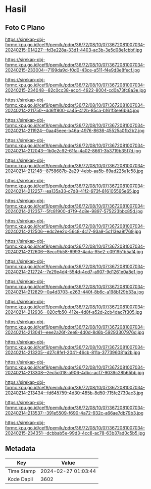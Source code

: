 # Hasil

## Foto C Plano

https://sirekap-obj-formc.kpu.go.id/cef9/pemilu/pdpr/36/72/08/10/07/3672081007034-20240215-014227--fd3e228a-33d1-4403-ac3b-3e5d08e1cbbf.jpg

https://sirekap-obj-formc.kpu.go.id/cef9/pemilu/pdpr/36/72/08/10/07/3672081007034-20240215-233004--7199da9d-f0d0-43ce-a511-f4e9d3e8fecf.jpg

https://sirekap-obj-formc.kpu.go.id/cef9/pemilu/pdpr/36/72/08/10/07/3672081007034-20240215-234048--82c0cc38-ecc4-4922-8004-cd0a73fc8a3e.jpg

https://sirekap-obj-formc.kpu.go.id/cef9/pemilu/pdpr/36/72/08/10/07/3672081007034-20240214-211750--dd6ff800-ca45-412b-85ca-b161f3ee6b64.jpg

https://sirekap-obj-formc.kpu.go.id/cef9/pemilu/pdpr/36/72/08/10/07/3672081007034-20240214-211924--0aa45eee-b46a-4976-8636-45525a01b2b2.jpg

https://sirekap-obj-formc.kpu.go.id/cef9/pemilu/pdpr/36/72/08/10/07/3672081007034-20240214-212043--1b0e2c92-61fa-4a02-8661-3b3719b35f7d.jpg

https://sirekap-obj-formc.kpu.go.id/cef9/pemilu/pdpr/36/72/08/10/07/3672081007034-20240214-212148--8758687b-2a29-4ebb-aa5b-69ad225a1c58.jpg

https://sirekap-obj-formc.kpu.go.id/cef9/pemilu/pdpr/36/72/08/10/07/3672081007034-20240214-212257--ea135a33-c7d8-41f2-973f-816105565e65.jpg

https://sirekap-obj-formc.kpu.go.id/cef9/pemilu/pdpr/36/72/08/10/07/3672081007034-20240214-212357--5fc81900-d7f9-4c8e-9897-575223bbc85d.jpg

https://sirekap-obj-formc.kpu.go.id/cef9/pemilu/pdpr/36/72/08/10/07/3672081007034-20240214-212506--edc2ee2c-56c8-4c17-93a9-5c113ea9f769.jpg

https://sirekap-obj-formc.kpu.go.id/cef9/pemilu/pdpr/36/72/08/10/07/3672081007034-20240214-212606--8ecc9b58-6993-4ada-95e2-c091951b5af4.jpg

https://sirekap-obj-formc.kpu.go.id/cef9/pemilu/pdpr/36/72/08/10/07/3672081007034-20240214-212724--7e29e4d4-554d-4cd7-a907-9d1261e0a8e1.jpg

https://sirekap-obj-formc.kpu.go.id/cef9/pemilu/pdpr/36/72/08/10/07/3672081007034-20240214-212829--0a4d3703-e263-440f-8b6c-a198b129b33a.jpg

https://sirekap-obj-formc.kpu.go.id/cef9/pemilu/pdpr/36/72/08/10/07/3672081007034-20240214-212936--020cfb50-412e-4d8f-a52d-2cb4dac7f305.jpg

https://sirekap-obj-formc.kpu.go.id/cef9/pemilu/pdpr/36/72/08/10/07/3672081007034-20240214-213041--eee2a26f-2ee8-4d0d-8d6b-59293307976d.jpg

https://sirekap-obj-formc.kpu.go.id/cef9/pemilu/pdpr/36/72/08/10/07/3672081007034-20240214-213205--d27c8fe1-2041-46cb-811a-377396081a2b.jpg

https://sirekap-obj-formc.kpu.go.id/cef9/pemilu/pdpr/36/72/08/10/07/3672081007034-20240214-213308--2ec5c018-a906-4dbc-acf7-9039c28b65bb.jpg

https://sirekap-obj-formc.kpu.go.id/cef9/pemilu/pdpr/36/72/08/10/07/3672081007034-20240214-213434--fd645759-4d30-485b-8d50-715fc2730ac3.jpg

https://sirekap-obj-formc.kpu.go.id/cef9/pemilu/pdpr/36/72/08/10/07/3672081007034-20240214-213537--391e5509-f690-4a72-932c-a66ae7db79b3.jpg

https://sirekap-obj-formc.kpu.go.id/cef9/pemilu/pdpr/36/72/08/10/07/3672081007034-20240215-234351--dcbbab5e-99d3-4cc8-ac78-63b37ad0c5b5.jpg


## Metadata

| Key        | Value               |
| ---------- | ------------------- |
| Time Stamp | 2024-02-27 01:03:44 |
| Kode Dapil | 3602                |



